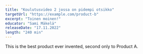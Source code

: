 ```yaml
---
title: "Koulutusvideo 2 jossa on pidempi otsikko"
targetUrl: "https://example.com/product-b"
excerpt: "Toinen moinen!"
educator: "Sami Mäkelä"
releaseDate: "17.11.2022"
length: "240 min"
---
```


This is the best product ever invented, second only to Product A.
